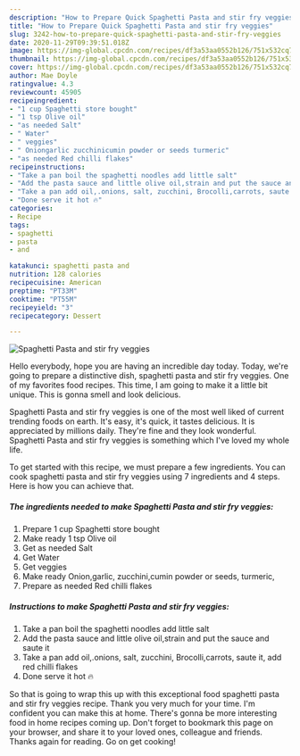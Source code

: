 ```yaml
---
description: "How to Prepare Quick Spaghetti Pasta and stir fry veggies"
title: "How to Prepare Quick Spaghetti Pasta and stir fry veggies"
slug: 3242-how-to-prepare-quick-spaghetti-pasta-and-stir-fry-veggies
date: 2020-11-29T09:39:51.018Z
image: https://img-global.cpcdn.com/recipes/df3a53aa0552b126/751x532cq70/spaghetti-pasta-and-stir-fry-veggies-recipe-main-photo.jpg
thumbnail: https://img-global.cpcdn.com/recipes/df3a53aa0552b126/751x532cq70/spaghetti-pasta-and-stir-fry-veggies-recipe-main-photo.jpg
cover: https://img-global.cpcdn.com/recipes/df3a53aa0552b126/751x532cq70/spaghetti-pasta-and-stir-fry-veggies-recipe-main-photo.jpg
author: Mae Doyle
ratingvalue: 4.3
reviewcount: 45905
recipeingredient:
- "1 cup Spaghetti store bought"
- "1 tsp Olive oil"
- "as needed Salt"
- " Water"
- " veggies"
- " Oniongarlic zucchinicumin powder or seeds turmeric"
- "as needed Red chilli flakes"
recipeinstructions:
- "Take a pan boil the spaghetti noodles add little salt"
- "Add the pasta sauce and little olive oil,strain and put the sauce and saute it"
- "Take a pan add oil,.onions, salt, zucchini, Brocolli,carrots, saute it, add red chilli flakes"
- "Done serve it hot 🔥"
categories:
- Recipe
tags:
- spaghetti
- pasta
- and

katakunci: spaghetti pasta and 
nutrition: 128 calories
recipecuisine: American
preptime: "PT33M"
cooktime: "PT55M"
recipeyield: "3"
recipecategory: Dessert

---
```



![Spaghetti Pasta and stir fry veggies](https://img-global.cpcdn.com/recipes/df3a53aa0552b126/751x532cq70/spaghetti-pasta-and-stir-fry-veggies-recipe-main-photo.jpg)

Hello everybody, hope you are having an incredible day today. Today, we're going to prepare a distinctive dish, spaghetti pasta and stir fry veggies. One of my favorites food recipes. This time, I am going to make it a little bit unique. This is gonna smell and look delicious.

Spaghetti Pasta and stir fry veggies is one of the most well liked of current trending foods on earth. It's easy, it's quick, it tastes delicious. It is appreciated by millions daily. They're fine and they look wonderful. Spaghetti Pasta and stir fry veggies is something which I've loved my whole life.




To get started with this recipe, we must prepare a few ingredients. You can cook spaghetti pasta and stir fry veggies using 7 ingredients and 4 steps. Here is how you can achieve that.

<!--inarticleads1-->

##### The ingredients needed to make Spaghetti Pasta and stir fry veggies:

1. Prepare 1 cup Spaghetti store bought
1. Make ready 1 tsp Olive oil
1. Get as needed Salt
1. Get  Water
1. Get  veggies
1. Make ready  Onion,garlic, zucchini,cumin powder or seeds, turmeric,
1. Prepare as needed Red chilli flakes




<!--inarticleads2-->

##### Instructions to make Spaghetti Pasta and stir fry veggies:

1. Take a pan boil the spaghetti noodles add little salt
1. Add the pasta sauce and little olive oil,strain and put the sauce and saute it
1. Take a pan add oil,.onions, salt, zucchini, Brocolli,carrots, saute it, add red chilli flakes
1. Done serve it hot 🔥




So that is going to wrap this up with this exceptional food spaghetti pasta and stir fry veggies recipe. Thank you very much for your time. I'm confident you can make this at home. There's gonna be more interesting food in home recipes coming up. Don't forget to bookmark this page on your browser, and share it to your loved ones, colleague and friends. Thanks again for reading. Go on get cooking!
